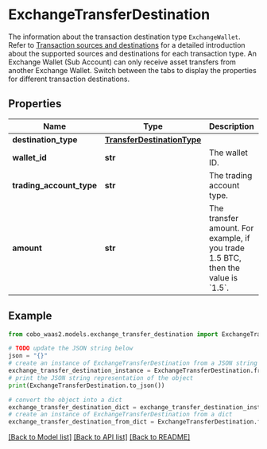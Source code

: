 # ExchangeTransferDestination

The information about the transaction destination type `ExchangeWallet`. Refer to [Transaction sources and destinations](/v2/guides/transactions/sources-and-destinations) for a detailed introduction about the supported sources and destinations for each transaction type.  An Exchange Wallet (Sub Account) can only receive asset transfers from another Exchange Wallet.  Switch between the tabs to display the properties for different transaction destinations. 

## Properties

Name | Type | Description | Notes
------------ | ------------- | ------------- | -------------
**destination_type** | [**TransferDestinationType**](TransferDestinationType.md) |  | 
**wallet_id** | **str** | The wallet ID. | 
**trading_account_type** | **str** | The trading account type. | 
**amount** | **str** | The transfer amount. For example, if you trade 1.5 BTC, then the value is &#x60;1.5&#x60;.  | 

## Example

```python
from cobo_waas2.models.exchange_transfer_destination import ExchangeTransferDestination

# TODO update the JSON string below
json = "{}"
# create an instance of ExchangeTransferDestination from a JSON string
exchange_transfer_destination_instance = ExchangeTransferDestination.from_json(json)
# print the JSON string representation of the object
print(ExchangeTransferDestination.to_json())

# convert the object into a dict
exchange_transfer_destination_dict = exchange_transfer_destination_instance.to_dict()
# create an instance of ExchangeTransferDestination from a dict
exchange_transfer_destination_from_dict = ExchangeTransferDestination.from_dict(exchange_transfer_destination_dict)
```
[[Back to Model list]](../README.md#documentation-for-models) [[Back to API list]](../README.md#documentation-for-api-endpoints) [[Back to README]](../README.md)


